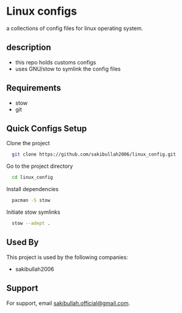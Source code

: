 
# Linux configs 

a collections of config files for linux operating system.
## description

- this repo holds customs configs
- uses GNU/stow to symlink the config files
## Requirements
- stow
- git

## Quick Configs Setup

Clone the project

```bash
  git clone https://github.com/sakibullah2006/linux_config.git
```

Go to the project directory

```bash
  cd linux_config
```

Install dependencies

```bash
  pacman -S stow
```

Initiate stow symlinks
```bash
  stow --adept .
```


## Used By

This project is used by the following companies:

- sakibullah2006


## Support

For support, email sakibullah.official@gmail.com.

